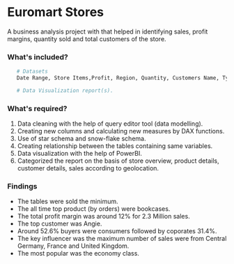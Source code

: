 <p align="center"
   <img src="https://github.com/NishantDhir/AdventureWorks-Dataset-Dashboard_BusinessAnalysis/blob/main/Report.png" />
</p>

# Euromart Stores
A business analysis project with that helped in identifying sales, profit margins, quantity sold and total customers of the store.

### What's included?
```bash
   # Datasets
   Date Range, Store Items,Profit, Region, Quantity, Customers Name, Types of Customers and Quantiy sold to each customer with Geographical Location.

   # Data Visualization report(s).
```

### What's required?
1. Data cleaning with the help of query editor tool (data modelling).
2. Creating new columns and calculating new measures by DAX functions.
3. Use of star schema and snow-flake schema.
4. Creating relationship between the tables containing same variables.
5. Data visualization with the help of PowerBI.
6. Categorized the report on the basis of store overview, product details, customer details, sales according to geolocation.

### Findings
- The tables were sold the minimum.
- The all time top product (by orders) were bookcases.
- The total profit margin was around 12% for 2.3 Million sales.
- The top customer was Angie. 
- Around 52.6% buyers were consumers followed by coporates 31.4%.
- The key influencer was the maximum number of sales were from Central Germany, France and United Kingdom.
- The most popular was the economy class.

